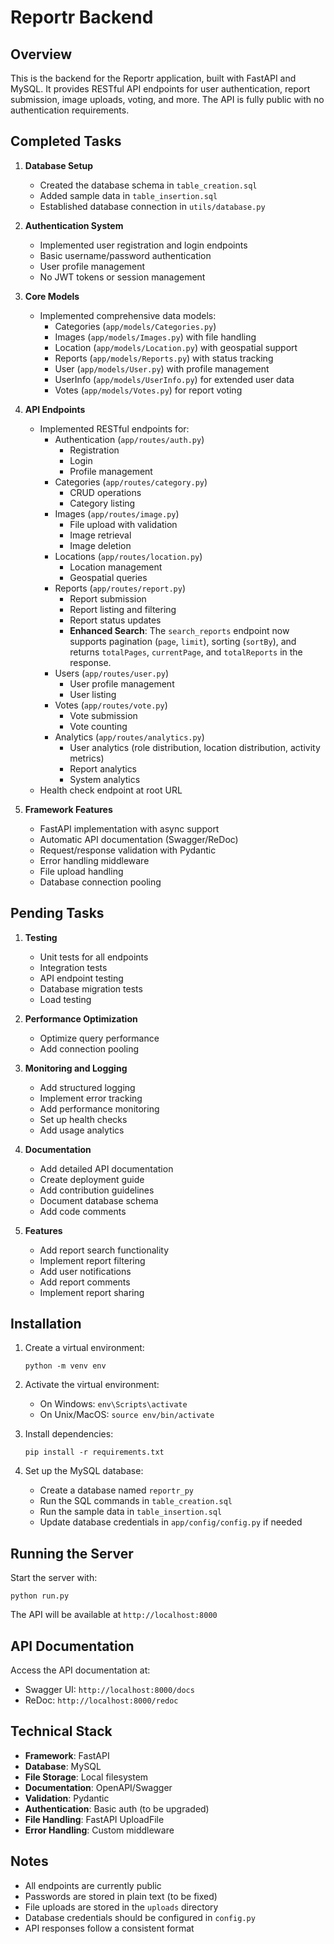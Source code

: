 # Reportr Backend

## Overview

This is the backend for the Reportr application, built with FastAPI and MySQL. It provides RESTful API endpoints for user authentication, report submission, image uploads, voting, and more. The API is fully public with no authentication requirements.

## Completed Tasks

1. **Database Setup**
   - Created the database schema in `table_creation.sql`
   - Added sample data in `table_insertion.sql`
   - Established database connection in `utils/database.py`

2. **Authentication System**
   - Implemented user registration and login endpoints
   - Basic username/password authentication
   - User profile management
   - No JWT tokens or session management

3. **Core Models**
   - Implemented comprehensive data models:
     - Categories (`app/models/Categories.py`)
     - Images (`app/models/Images.py`) with file handling
     - Location (`app/models/Location.py`) with geospatial support
     - Reports (`app/models/Reports.py`) with status tracking
     - User (`app/models/User.py`) with profile management
     - UserInfo (`app/models/UserInfo.py`) for extended user data
     - Votes (`app/models/Votes.py`) for report voting

4. **API Endpoints**
   - Implemented RESTful endpoints for:
     - Authentication (`app/routes/auth.py`)
       - Registration
       - Login
       - Profile management
     - Categories (`app/routes/category.py`)
       - CRUD operations
       - Category listing
     - Images (`app/routes/image.py`)
       - File upload with validation
       - Image retrieval
       - Image deletion
     - Locations (`app/routes/location.py`)
       - Location management
       - Geospatial queries
     - Reports (`app/routes/report.py`)
       - Report submission
       - Report listing and filtering
       - Report status updates
       - **Enhanced Search**: The `search_reports` endpoint now supports pagination (`page`, `limit`), sorting (`sortBy`), and returns `totalPages`, `currentPage`, and `totalReports` in the response.
     - Users (`app/routes/user.py`)
       - User profile management
       - User listing
     - Votes (`app/routes/vote.py`)
       - Vote submission
       - Vote counting
     - Analytics (`app/routes/analytics.py`)
       - User analytics (role distribution, location distribution, activity metrics)
       - Report analytics
       - System analytics
   - Health check endpoint at root URL

5. **Framework Features**
   - FastAPI implementation with async support
   - Automatic API documentation (Swagger/ReDoc)
   - Request/response validation with Pydantic
   - Error handling middleware
   - File upload handling
   - Database connection pooling

## Pending Tasks

1. **Testing**
   - Unit tests for all endpoints
   - Integration tests
   - API endpoint testing
   - Database migration tests
   - Load testing

2. **Performance Optimization**
   - Optimize query performance
   - Add connection pooling

4. **Monitoring and Logging**
   - Add structured logging
   - Implement error tracking
   - Add performance monitoring
   - Set up health checks
   - Add usage analytics

5. **Documentation**
   - Add detailed API documentation
   - Create deployment guide
   - Add contribution guidelines
   - Document database schema
   - Add code comments

6. **Features**
   - Add report search functionality
   - Implement report filtering
   - Add user notifications
   - Add report comments
   - Implement report sharing

## Installation

1. Create a virtual environment:
   ```
   python -m venv env
   ```

2. Activate the virtual environment:
   - On Windows: `env\Scripts\activate`
   - On Unix/MacOS: `source env/bin/activate`

3. Install dependencies:
   ```
   pip install -r requirements.txt
   ```

4. Set up the MySQL database:
   - Create a database named `reportr_py`
   - Run the SQL commands in `table_creation.sql`
   - Run the sample data in `table_insertion.sql`
   - Update database credentials in `app/config/config.py` if needed

## Running the Server

Start the server with:
```
python run.py
```

The API will be available at `http://localhost:8000`

## API Documentation

Access the API documentation at:
- Swagger UI: `http://localhost:8000/docs`
- ReDoc: `http://localhost:8000/redoc`

## Technical Stack

- **Framework**: FastAPI
- **Database**: MySQL
- **File Storage**: Local filesystem
- **Documentation**: OpenAPI/Swagger
- **Validation**: Pydantic
- **Authentication**: Basic auth (to be upgraded)
- **File Handling**: FastAPI UploadFile
- **Error Handling**: Custom middleware

## Notes
- All endpoints are currently public
- Passwords are stored in plain text (to be fixed)
- File uploads are stored in the `uploads` directory
- Database credentials should be configured in `config.py`
- API responses follow a consistent format